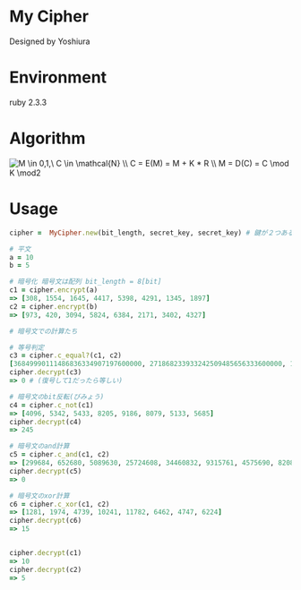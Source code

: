 # My Cipher
Designed by Yoshiura

# Environment
ruby 2.3.3

# Algorithm
<img href="https://www.codecogs.com/eqnedit.php?latex=M&space;\in&space;0,1,\&space;C&space;\in&space;\mathcal{N}&space;\\&space;C&space;=&space;E(M)&space;=&space;M&space;&plus;&space;K&space;*&space;R&space;\\&space;M&space;=&space;D(C)&space;=&space;C&space;\mod&space;K&space;\mod2" target="_blank"><img src="https://latex.codecogs.com/gif.latex?M&space;\in&space;0,1,\&space;C&space;\in&space;\mathcal{N}&space;\\&space;C&space;=&space;E(M)&space;=&space;M&space;&plus;&space;K&space;*&space;R&space;\\&space;M&space;=&space;D(C)&space;=&space;C&space;\mod&space;K&space;\mod2" title="M \in 0,1,\ C \in \mathcal{N} \\ C = E(M) = M + K * R \\ M = D(C) = C \mod K \mod2" /></a>

# Usage

```ruby
cipher =  MyCipher.new(bit_length, secret_key, secret_key) # 鍵が２つあるのはいつか公開鍵になるかもしれないので一応

# 平文
a = 10
b = 5

# 暗号化 暗号文は配列 bit_length = 8[bit]
c1 = cipher.encrypt(a)
=> [308, 1554, 1645, 4417, 5398, 4291, 1345, 1897] 
c2 = cipher.encrypt(b)
=> [973, 420, 3094, 5824, 6384, 2171, 3402, 4327]

# 暗号文での計算たち

# 等号判定
c3 = cipher.c_equal?(c1, c2)
[36849990111486836334907197600000, 271868233933242509485656333600000, 17102270716882031449614029184000, 9704099300730617939494964472000, 10368572104414170797539494705600, 13235491425642149454763410966528, 29897375235521161633452686822400, 159968231351362235045404899187020000]
cipher.decrypt(c3)
=> 0 # (復号して1だったら等しい)

# 暗号文のbit反転(びみょう)
c4 = cipher.c_not(c1)
=> [4096, 5342, 5433, 8205, 9186, 8079, 5133, 5685]
cipher.decrypt(c4)
=> 245

# 暗号文のand計算
c5 = cipher.c_and(c1, c2)
=> [299684, 652680, 5089630, 25724608, 34460832, 9315761, 4575690, 8208319]
cipher.decrypt(c5)
=> 0

# 暗号文のxor計算
c6 = cipher.c_xor(c1, c2)
=> [1281, 1974, 4739, 10241, 11782, 6462, 4747, 6224]
cipher.decrypt(c6)
=> 15


cipher.decrypt(c1)
=> 10
cipher.decrypt(c2)
=> 5

```
